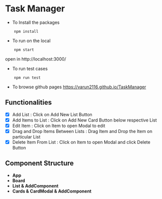 # Task Manager

* To Install the packages
```
    npm install
```

* To run on the local
```
    npm start
```
open in http://localhost:3000/

* To run test cases
```
    npm run test
```

* To browse github pages https://varun2116.github.io/TaskManager

## Functionalities

- [x] Add List : Click on Add New List Button
- [x] Add Items to List : Click on Add New Card Button below respective List
- [x] Edit Item : Click on Item to open Modal to edit
- [x] Drag and Drop Items Between Lists : Drag Item and Drop the Item on particular List
- [x] Delete Item From List : Click on Item to open Modal and click Delete Button

## Component Structure

* **App**
* **Board**
* **List & AddComponent**
* **Cards & CardModal & AddComponent**

